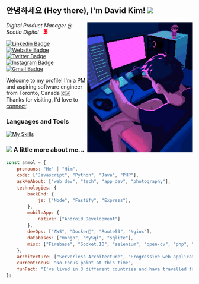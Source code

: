 <h2>안녕하세요 (Hey there), I'm David Kim! <img src="https://media4.giphy.com/media/v1.Y2lkPTc5MGI3NjExcjNpNGxiNnJpN2JrZTRtb2JybWZ1cXBtazVxbzlvZWxsMW93Z21zdyZlcD12MV9pbnRlcm5hbF9naWZfYnlfaWQmY3Q9cw/UQ1EI1ML2ABQdbebup/giphy.gif" width="50"></h2>
<img align='right' src="./assets/pixel-art.gif" height="350">

<p text-align="baseline"><em>Digital Product Manager @ Scotia Digital &nbsp <img vertical-align="baseline" src="/assets/BNS.svg" height="15">
</em></p>

<!-- Social Media Links -->
[![Linkedin Badge](https://img.shields.io/badge/-dgkim-blue?style=flat&logo=Linkedin&logoColor=white&link=https://www.linkedin.com/in/david-dg-kim/)](https://www.linkedin.com/in/david-dg-kim/)
[![Website Badge](https://img.shields.io/badge/-comingsoon!-47CCCC?style=flat&logo=Google-Chrome&logoColor=white&link=)]()
[![Twitter Badge](https://img.shields.io/badge/-@davidtothekim-1ca0f1?style=flat&labelColor=1ca0f1&logo=twitter&logoColor=white&link=https://twitter.com/davidtothekim)](https://twitter.com/davidtothekim)
[![Instagram Badge](https://img.shields.io/badge/-@davidtothekim-purple?style=flat&logo=instagram&logoColor=white&link=https://www.instagram.com/davidtothekim/)](https://www.instagram.com/davidtothekim/)
[![Gmail Badge](https://img.shields.io/badge/-dgkim.david-c14438?style=flat&logo=Gmail&logoColor=white&link=mailto:dgkim.david@gmail.com)](mailto:dgkim.david@gmail.com)

<!-- Short Intro -->
Welcome to my profile! I'm a PM and aspiring software engineer from Toronto, Canada 🇨🇦 <br/>
Thanks for visiting, I'd love to [connect](https://www.linkedin.com/in/david-dg-kim/)!

<!-- Languages and tools -->
### Languages and Tools
[![My Skills](https://skillicons.dev/icons?i=html,css,sass,javascript,react,typescript,nextjs,nodejs,express,python,mysql,mongodb,git,figma&perline=11)](https://skillicons.dev)


### <img src="https://media3.giphy.com/media/v1.Y2lkPTc5MGI3NjExcHhhbXBmZzZhbmxzbWhpM2VsYWRnczljajF6aGF4cmpzYzdqaDY5ayZlcD12MV9pbnRlcm5hbF9naWZfYnlfaWQmY3Q9cw/l2kXHZLjm8BPfW1LLS/giphy.gif" height="60"> A little more about me...  

```javascript
const anmol = {
    pronouns: "He" | "Him",
    code: ["Javascript", "Python", "Java", "PHP"],
    askMeAbout: ["web dev", "tech", "app dev", "photography"],
    technologies: {
        backEnd: {
            js: ["Node", "Fastify", "Express"],
        },
        mobileApp: {
            native: ["Android Development"]
        },
        devOps: ["AWS", "Docker🐳", "Route53", "Nginx"],
        databases: ["mongo", "MySql", "sqlite"],
        misc: ["Firebase", "Socket.IO", "selenium", "open-cv", "php", "SuiteApp"]
    },
    architecture: ["Serverless Architecture", "Progressive web applications", "Single page applications"],
    currentFocus: "No Focus point at this time",
    funFact: "I've lived in 3 different countries and have travelled to more than 10!"
};
```



<!--
**davidtothekim/davidtothekim** is a ✨ _special_ ✨ repository because its `README.md` (this file) appears on your GitHub profile.
